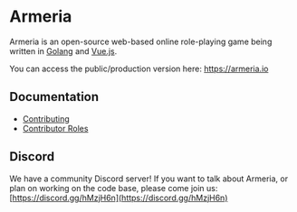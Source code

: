 # Armeria

Armeria is an open-source web-based online role-playing game being written in [Golang](https://golang.org/)
and [Vue.js](https://vuejs.org/).

You can access the public/production version here: https://armeria.io

## Documentation

* [Contributing](docs/contributing.md)
* [Contributor Roles](docs/roles.md)

## Discord

We have a community Discord server! If you want to talk about Armeria, or plan on working on the
code base, please come join us: [https://discord.gg/hMzjH6n](https://discord.gg/hMzjH6n)
